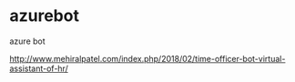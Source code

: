 # azurebot
azure bot

http://www.mehiralpatel.com/index.php/2018/02/time-officer-bot-virtual-assistant-of-hr/
